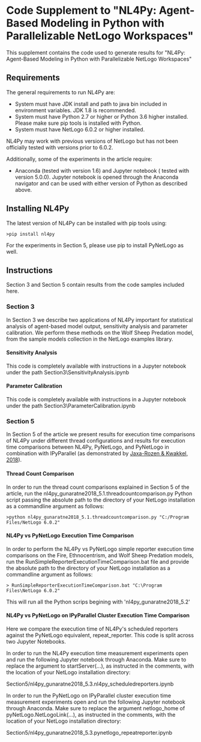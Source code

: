 # Code Supplement to "NL4Py: Agent-Based Modeling in Python with Parallelizable NetLogo Workspaces"

This supplement contains the code used to generate results for "NL4Py: Agent-Based Modeling in Python with Parallelizable NetLogo Workspaces"

## Requirements

The general requirements to run NL4Py are:
* System must have JDK install and path to java bin included in environment variables. JDK 1.8 is recommended.
* System must have Python 2.7 or higher or Python 3.6 higher installed. Please make sure pip tools is installed with Python.
* System must have NetLogo 6.0.2 or higher installed.

NL4Py may work with previous versions of NetLogo but has not been officially tested with versions prior to 6.0.2.

Additionally, some of the experiments in the article require:
* Anaconda (tested with version 1.6) and Jupyter notebook ( tested with version 5.0.0). Jupyter notebook is opened through the Anaconda navigator and can be used with either version of Python as described above.

## Installing NL4Py

The latest version of NL4Py can be installed with pip tools using:

```
>pip install nl4py
```

For the experiments in Section 5, please use pip to install PyNetLogo as well.

## Instructions

Section 3 and Section 5 contain results from the code samples included here.

### Section 3

In Section 3 we describe two applications of NL4Py important for statistical analysis of agent-based model output, sensitivity analysis and parameter calibration. We perform these methods on the Wolf Sheep Predation model, from the sample models collection in the NetLogo examples library. 

#### Sensitivity Analysis

This code is completely available with instructions in a Jupyter notebook under the path Section3\SensitivityAnalysis.ipynb

#### Parameter Calibration

This code is completely available with instructions in a Jupyter notebook under the path Section3\ParameterCalibration.ipynb

### Section 5

In Section 5 of the article we present results for execution time comparisons of NL4Py under different thread configurations and results for execution time comparisons between NL4Py, PyNetLogo, and PyNetLogo in combination with IPyParallel (as demonstrated by [Jaxa-Rozen & Kwakkel, 2018](http://jasss.soc.surrey.ac.uk/21/2/4.html)).

#### Thread Count Comparison

In order to run the thread count comparisons explained in Section 5 of the article, run the nl4py_gunaratne2018_5.1.threadcountcomparison.py Python script passing the absolute path to the directory of your NetLogo installation as a commandline argument as follows:

```
>python nl4py_gunaratne2018_5.1.threadcountcomparison.py "C:/Program Files/NetLogo 6.0.2"
```

#### NL4Py vs PyNetLogo Execution Time Comparison

In order to perform the NL4Py vs PyNetLogo simple reporter execution time comparisons on the Fire, Ethnocentrism, and Wolf Sheep Predation models, run the RunSimpleReporterExecutionTimeComparison.bat file and provide the absolute path to the directory of your NetLogo installation as a commandline argument as follows:

```
> RunSimpleReporterExecutionTimeComparison.bat "C:\Program Files\NetLogo 6.0.2"
```

This will run all the Python scrips begining with 'nl4py_gunaratne2018_5.2'

#### NL4Py vs PyNetLogo on IPyParallel Cluster Execution Time Comparison

Here we compare the execution time of NL4Py's scheduled reporters against the PyNetLogo equivalent, repeat_reporter. This code is split across two Jupyter Notebooks. 

In order to run the NL4Py execution time measurement experiments open and run the following Jupyter notebook through Anaconda. Make sure to replace the argument to startServer(...), as instructed in the comments, with the location of your NetLogo installation directory:

Section5/nl4py_gunaratne2018_5.3.nl4py_scheduledreporters.ipynb

In order to run the PyNetLogo on IPyParallel cluster execution time measurement experiments open and run the following Jupyter notebook through Anaconda. Make sure to replace the argument netlogo_home of pyNetLogo.NetLogoLink(...), as instructed in the comments, with the location of your NetLogo installation directory:

Section5/nl4py_gunaratne2018_5.3.pynetlogo_repeatreporter.ipynb
